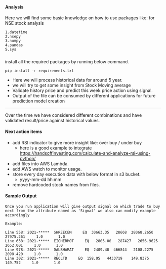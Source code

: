 #### Analysis
Here we will find some basic knowledge on how to use packages like: for NSE stock analysis 

    1.datetime
    2.nsepy
    3.numpy
    4.pandas
    5.sys

#####
install all the required packages by running below command.

    pip install -r requirements.txt

- Here we will process historical data for around 5 year.
- we will try to get some insight from Stock Moving average
- Validate history price and predict this week price action using signal.
- Output of the file can be consumed by different applications for future prediction model creation

-------------------------------------------------------
Over the time we have considered different combinations and have validated result/price against historical values.

#### Next action items
   - add RSI indicator to give more insight like: over buy / under buy
      - here is a good example to integrate https://handsoffinvesting.com/calculate-and-analyze-rsi-using-python/
   - add files into AWS Lambda.
   - add AWS watch to monitor usage.
   - store every day execution data with below format in s3 bucket.
      - yyyy-mm-dd hh:mm     
   - remove hardcoded stock names from files.
   

#### Sample Output
    Once you run application will give output signal on which trade to buy next from the attribute named as 'Signal' we also can modify example accordingly
 
    Example:

    Line 558: 2021-*****  SHREECEM     EQ  30663.35   28668  28068.2650   27975.261     1.0       1.0
    Line 638: 2021-*****  EICHERMOT     EQ   2805.00   287427   2656.9625    2652.001     1.0       1.0
    Line 978: 2021-*****  DALBHARAT     EQ  2409.40  466844   2108.2275    2098.420     1.0       1.0
    Line 302: 2021-*****  RECLTD     EQ  158.05   4433719    149.8375     149.752     1.0       1.0
